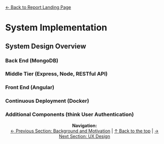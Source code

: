 [&#8592; Back to Report Landing Page](../README.md)
# System Implementation
## System Design Overview
### Back End (MongoDB) 
### Middle Tier (Express, Node, RESTful API)
### Front End (Angular)
### Continuous Deployment (Docker)
### Additional Components (think User Authentication)

<p align="center">
  <b>Navigation:</b><br>
  <a href="../01-Background/README.md">&#8592; Previous Section: Background and Motivation</a> |
  <a href="#system-implementation">&#8593; Back to the top</a> |
  <a href="../03-UX-Design/README.md">&#8594; Next Section: UX Design</a> 
</p>